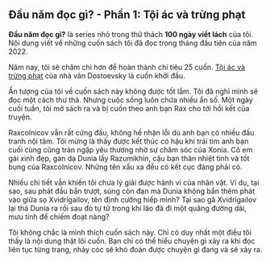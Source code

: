 ## Đầu năm đọc gì? - Phần 1: Tội ác và trừng phạt

**Đầu năm đọc gì?** là series nhỏ trong thử thách **100 ngày viết lách** của tôi. Nội dung viết về những cuốn sách tôi đã đọc trong tháng đầu tiên của năm 2022.

Năm nay, tôi sẽ chăm chỉ hơn để hoàn thành chỉ tiêu 25 cuốn. [Tội ác và trừng phạt](https://www.goodreads.com/book/show/23288240-t-i-c-v-tr-ng-ph-t) của nhà văn Dostoevsky là cuốn khởi đầu.

Ấn tượng của tôi về cuốn sách này không được tốt lắm. Tôi đã nghĩ mình sẽ đọc một cách thư thả. Nhưng cuộc sống luôn chứa nhiều ẩn số. Một ngày cuối tuần, tôi mở sách ra và bị cuốn theo anh bạn Rax cho tới hồi kết của truyện.

Raxcolnicov vẫn rất cứng đầu, không hề nhận lỗi dù anh bạn có nhiều đấu tranh nội tâm. Tôi mừng là thấy được kết thúc có hậu khi trái tim anh bạn cuối cùng cũng tràn ngập yêu thương nhờ sự chăm sóc của Xonia. Cô em gái xinh đẹp, gan dạ Dunia lấy Razumikhin, cậu bạn thân nhiệt tình và tốt bụng của Raxcolnicov. Những tên xấu xa đều có kết cục đáng phải có.

Nhiều chi tiết vẫn khiến tôi chưa lý giải được hành vi của nhân vật. Ví dụ, tại sao, sau phát đầu bắn trượt, súng còn đạn mà Dunia không bắn thêm phát vào giữa sọ Xvidrigailov, tên định cưỡng hiếp mình? Tại sao gã Xvidrigailov lại thả Dunia ra rồi sau đó tự tử trong khi lão đã đi một quãng đường dài, mưu tính để chiếm đoạt nàng? 

Tôi không chắc là mình thích cuốn sách này. Chỉ có duy nhất một điều tôi thấy là nội dung thật lôi cuốn. Bạn chỉ có thể hiểu chuyện gì xảy ra khi đọc liên tục từng trang, nhảy cóc sẽ khó đoán được chuyện gì đang và sẽ xảy ra.